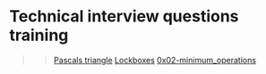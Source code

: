 # Technical interview questions training

> > [Pascals triangle](/0x00-pascal_triangle)
> > [Lockboxes](/0x01-lockboxes)
> > [0x02-minimum_operations](/0x02-minimum_operations)
